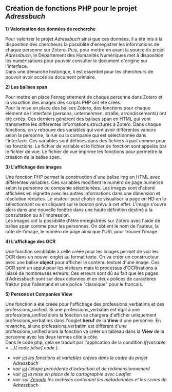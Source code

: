 **Création de fonctions PHP pour le projet _Adressbuch_**
-----------------------------------------------------------------
**1) Valorisation des données de recherche**

Pour valoriser le projet _Adressbuch_ ainsi que ces données, il a été mis à la disposition des chercheurs la possiblité d'enregistrer les informations de chaque personne sur Zotero. Puis, pour mettre en avant la source du projet _Adressbuch_, le Département des Humanités Numériques met à disposition les numérisations pour pouvoir consulter le document d'origine sur l'interface.  
Dans une démarche historique, il est essentiel pour les chercheurs de pouvoir avoir accès au document primaire. 

**2) Les balises span**

Pour mettre en place l'enregistrement de chaque personne dans Zotero et la visualtion des images des scripts PHP ont été créés.  
Pour la mise en place des balises Zotero, des fonctions pour chaque élément de l'interface (persons, unternehmen, straße, arrondissements) ont été créés. Ces derniers génèrent des balises span en HTML qui vont transmettre les différentes informations structurés à Zotero. Dans chaque fonctions, on y retrouve des variables qui vont avoir différentes valeurs selon la personne, la rue ou la companie qui est sélectionnée dans l'interface. Ces variables sont définies dans des fichiers à part comme pour les fonctions. Le fichier de variable et le fichier de fonction sont appelés par le fichier de vue. Le fichier de vue imprime les fonctions pour permettre la création de la balise span. 
  
**3) L'affichage des images**

Une fonction PHP permet la construction d'une balise img en HTML avec différentes variables. Ces variables modifient le numéro de page numérisé selon la personne ou companie sélectionées. Les images sont d'abord affichées en vignette avec les autres informations dans une dimension et résolution réduites. Le visiteur peut choisir de visualiser la page en HD en la sélectionnant ou en cliquant sur le bouton prévu à cet effet. L'image s'ouvre alors dans une nouvelle fenêtre dans une haute définition destiné à la consultation ou à l'impression.  
Les images ont la possibilité d'être enregistrées sur Zotero avec l'aide de balise span comme pour les personnes. On obtient le nom de l'auteur, la côte de l'image, le numéro de page ainsi que l'URL pour trouver l'image.

**4) L'affichage des OCR**

Une fonction semblable à celle créée pour les images permet de voir les OCR dans un nouvel onglet au format texte. On va créer un constructeur avec une balise **object** pour afficher le contenu textuel d'une image. Ces OCR sont un appui pour les visiteurs mais le processus d'OCRisations a laissé de nombreuses erreurs. Ces erreurs sont dû au fait que les pages d'Adressbuch sont sur deux colonnes et en deux polices de caractères fraktur pour l'allemand et une police "classique" pour le francais.

**5) Persons et Companies View**

Une fonction a été créée pour l'affichage des professions_verbatims et des professions_unified. Si une professions_verbatim est égal à une professions_unified alors la fonction se chargera d'afficher uniquement professions_verbatims dans l'onglet **beruf** de la **View** d'une personne. En revanche, si une professions_verbatim est différent d'une professions_unified alors la fonction va créer un tableau dans la **View** de la personne avec les deux termes côte à côte.  
Dans le code php, cela se traduit par l'application de la condition *if(variable = ...){ code }else{ code }*.


  
* _voir [ici](https://github.com/evirevialle/Adressbuch1854/tree/master/templates/functions) les fonctions et variables créées dans le cadre du projet Adressbuch_  
* _voir [ici](Extraction_metadonnees_redimensionnement.md) l'étape précédente d'extraction et de redimensionnement_
* _voir [ici](Cartographie.md) la mise en place de la cartographie avec Leaflet_
* _voir sur [Zenodo](https://doi.org/10.5281/zenodo.5524880) les archives contenant les métadonnées et les scans de Adressbuch_

